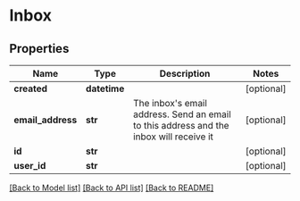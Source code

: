 # Inbox

## Properties
Name | Type | Description | Notes
------------ | ------------- | ------------- | -------------
**created** | **datetime** |  | [optional] 
**email_address** | **str** | The inbox&#39;s email address. Send an email to this address and the inbox will receive it | [optional] 
**id** | **str** |  | [optional] 
**user_id** | **str** |  | [optional] 

[[Back to Model list]](../README.md#documentation-for-models) [[Back to API list]](../README.md#documentation-for-api-endpoints) [[Back to README]](../README.md)


